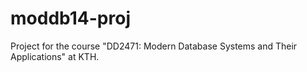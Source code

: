 moddb14-proj
============

Project for the course "DD2471: Modern Database Systems and Their Applications" at KTH.
